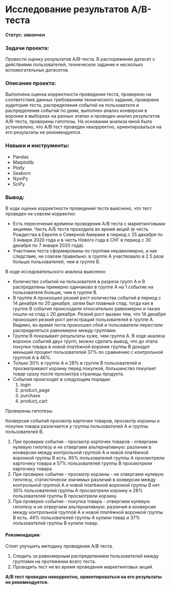 # Исследование результатов А/B-теста
    
#### Статус:    *закончен*    
    
### Задачи проекта:    
Провести оценку результатов A/B-теста. В распоряжении датасет с действиями пользователей, техническое задание и несколько вспомогательных датасетов.
        
### Описание проекта:     
Выполнена оценка корректности проведения теста, проверено на соответствие данных требованиям технического задания, проверена аудитория теста, распределения событий на пользователя и распределения событий по дням, выполнен анализ конверсии в воронке в выборках на разных этапах и проведен анализ результатов A/B-теста, проверены гипотезы. На основании анализа мной было установлено, что А/B тест проведен некорректно, ориентироваться на его результаты не рекомендуется.
    
### Навыки и инструменты:     
- Pandas
- Matplotlib
- Plotly
- Seaborn
- NymPy
- SciPy
    
### Вывод:   

В ходе оценки корректности проведения теста выяснено, что тест проведен не совсем корректно:

- Есть пересечение времени проведения A/B теста с маркетинговыми акциями. Часть А/Б теста проходила во время акций (в честь Рождества в Европе и Северной Америке в период с 25 декабря по 3 января 2020 года и в честь Нового года в СНГ в период с 30 декабря по 7 января 2020 года).
- Участники теста сформированы по группам неравномерно, и как следствие, не совсем правильно: в группе А участвовало в 2.5 раза больше пользователей, чем в группе B.

В ходе исседовательского анализа выяснено:

- Количество событий на пользователя в разрезе групп А и В распределены примерно одинаково в группе А на 1 событие на пользователя больше, чем в группе В.    
- В группе А произошел резкий рост количества событий в период с 14 декабря по 20 декабря, затем был плавный спад. тогда как в группе В события происходили относительно равномерно и также пошли на спад с 20 декабря. Резкий рост вызван тем, что 14 декабря произошел резкий рост регистраций пользователей в группе А. Видимо, во время теста произошел сбой и пользователи перестали распределяться равномерно между группами.     
- Группа B показывает результаты хуже, чем группа А. В ходе анализа воронок событий двух групп, можно сделать вывод, что до этапа покупки товара в новой платёжной воронке группы В доходит меньший процент пользователей 37% по сравнению с контрольной группой А в 46%. 
- Только 30% в группе А и 28% в группе В пользователей и просматривают корзину перед покупкой, большинство покупает товар сразу после просмотра страницы продукта.
- События происходят в следующем порядке:
    1. login
    2. product_page
    3. purchase
    4. product_cart

Проверены гипотезы:

Конверсия событий просмотр карточек товаров, просмотр корзины и покупки товара различается у группы пользователей А и группы пользователей В.

1. При проверке события - просмотр карточек товаров - отвергаем нулевую гипотезу и не отвергаем альтернативную: различия в конверсии между контрольной группой А и новой платёжной воронкой группы B есть. 65% пользователей группы А просмотрели карточеку товара и 57% пользователей группы В просмотрели карточеку товара.
2. При проверке события - просмотр корзины - не отвергаем нулевую гипотезу, статистически значимых различий в конверсии между контрольной группой А и новой платёжной воронкой группы B нет. 30% пользователей группы А просмотрели корзину и 28% пользователей группы В просмотрели корзину.
3. При проверке события - покупка товара - отвергаем нулевую гипотезу и не отвергаем альтернативную: различия в конверсии между контрольной группой А и новой платёжной воронкой группы B есть. 46% пользователей группы А купили товар и 37% пользователей группы В купили товар.
    
#### Рекомендации:    
Стоит улучшить методику проведения A/B теста.

1. Следить за равномерным распределением пользователей между группами на протяжении всего теста.
2. Проводить тест не во время проведения маркетинговых акций.    

**А/B тест проведен некорректно, ориентироваться на его результаты не рекомендуется.**
